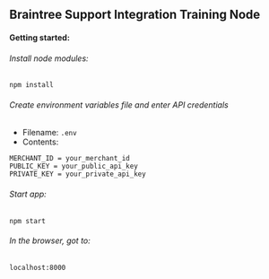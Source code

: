## Braintree Support Integration Training Node

#### Getting started:

###### Install node modules:
`npm install`

###### Create environment variables file and enter API credentials

- Filename: `.env`
- Contents:
```
MERCHANT_ID = your_merchant_id
PUBLIC_KEY = your_public_api_key
PRIVATE_KEY = your_private_api_key
```

###### Start app: 
`npm start`

###### In the browser, got to:
`localhost:8000`